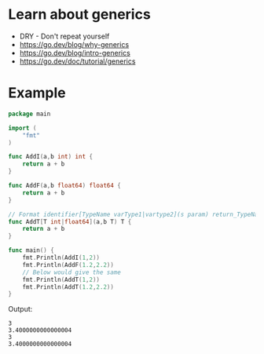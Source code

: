 # Learn about generics
- DRY - Don't repeat yourself
- https://go.dev/blog/why-generics
- https://go.dev/blog/intro-generics
- https://go.dev/doc/tutorial/generics

# Example
```go
package main

import (
	"fmt"
)

func AddI(a,b int) int {
	return a + b
}

func AddF(a,b float64) float64 {
	return a + b 
}

// Format identifier[TypeName varType1|vartype2](s param) return_TypeName {code}
func AddT[T int|float64](a,b T) T {
	return a + b
}

func main() {
	fmt.Println(AddI(1,2))
	fmt.Println(AddF(1.2,2.2))
    // Below would give the same
	fmt.Println(AddT(1,2))
	fmt.Println(AddT(1.2,2.2))
}
```

Output:
```
3
3.4000000000000004
3
3.4000000000000004
```